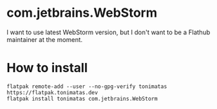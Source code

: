 # com.jetbrains.WebStorm
I want to use latest WebStorm version, but I don't want to be a Flathub maintainer at the moment.

# How to install
```shell
flatpak remote-add --user --no-gpg-verify tonimatas https://flatpak.tonimatas.dev
flatpak install tonimatas com.jetbrains.WebStorm
```
